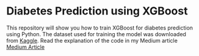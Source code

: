 # Diabetes Prediction using XGBoost
This repository will show you how to train XGBoost for diabetes prediction using Python. The dataset used for training the model was downloaded from [Kaggle](https://www.kaggle.com/datasets/akshaydattatraykhare/diabetes-dataset).
Read the explanation of the code in my Medium article 
[Medium Article](https://medium.com/@ramadhanykurniapratama/predicting-diabetes-using-xgboost-e9c6a39e82b5)
